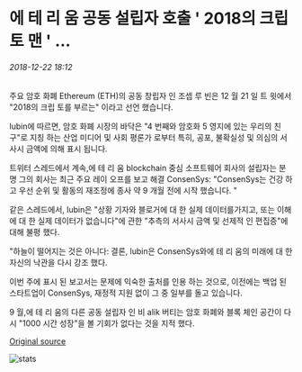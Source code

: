 # 에 테 리 움 공동 설립자 호출 ' 2018의 크립 토 맨 ' ...

###### 2018-12-22 18:12

주요 암호 화폐 Ethereum (ETH)의 공동 창립자 인 조셉 루 빈은 12 월 21 일 트 윗에서 "2018의 크립 토를 부르는" 이라고 선언 했습니다.

lubin에 따르면, 암호 화폐 시장의 바닥은 "4 번째와 암호화 5 영지에 있는 우리의 친구"로 지칭 하는 산업 미디어 및 사회 평론가 로부터 특히, 공포, 불확실성 및 의심의 서사시 금액에 의해 표시 됩니다.

트위터 스레드에서 계속,에 테 리 움 blockchain 중심 소프트웨어 회사의 설립자는 분명 그의 회사는 최근 주요 레이 오프를 보고 해결 ConsenSys: "ConsenSys는 건강 하 고 우선 순위 및 활동의 재조정에 종사 약 9 개월 전에 시작 했습니다. "

같은 스레드에서, lubin은 "상황 기자와 블로거에 대 한 실제 데이터를가지고, 또는 이해에 대 한 실제 데이터가 없습니다"에 관한 "추측의 서사시 금액 및 선제적 인 편집증"에 대해 불평 했다.

"하늘이 떨어지는 것은 아니다: 결론, lubin은 ConsenSys와에 테 리 움의 미래에 대 한 자신의 낙관을 다시 강조 했다.

이번 주에 표시 된 보고서는 문제에 익숙한 출처를 인용 하는 것으로, 이전에는 백업 된 스타트업이 ConsenSys, 재정적 지원 없이 그 중 일부를 돌고 있습니다.

9 월,에 테 리 움의 다른 공동 설립자 인 비 alik 버티는 암호 화폐와 블록 체인 공간이 다시 "1000 시간 성장"을 볼 기회가 없다는 것을 지적 했다.

[Original source](https://cointelegraph.com/news/ethereum-co-founder-calls-the-cryptobottom-of-2018)

![stats](https://c.statcounter.com/11760860/0/a89fa40b/1/ "stats")